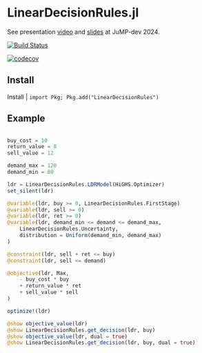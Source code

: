 # LinearDecisionRules.jl

See presentation [video](https://youtu.be/ERO6vyTOOoI) and [slides](https://jump.dev/assets/jump-dev-workshops/2024/bfpc_ldr.pdf) at JuMP-dev 2024.

[![Build Status](https://github.com/bfpc/LinearDecisionRules.jl/actions/workflows/ci.yml/badge.svg?branch=main)](https://github.com/bfpc/LinearDecisionRules.jl/actions?query=workflow%3ACI)

[![codecov](https://codecov.io/gh/bfpc/LinearDecisionRules.jl/branch/main/graph/badge.svg)](https://codecov.io/gh/bfpc/LinearDecisionRules.jl)

## Install

Install | `import Pkg; Pkg.add("LinearDecisionRules")`

## Example

```julia

buy_cost = 10
return_value = 8
sell_value = 12

demand_max = 120
demand_min = 80

ldr = LinearDecisionRules.LDRModel(HiGHS.Optimizer)
set_silent(ldr)

@variable(ldr, buy >= 0, LinearDecisionRules.FirstStage)
@variable(ldr, sell >= 0)
@variable(ldr, ret >= 0)
@variable(ldr, demand_min <= demand <= demand_max,
    LinearDecisionRules.Uncertainty,
    distribution = Uniform(demand_min, demand_max)
)

@constraint(ldr, sell + ret <= buy)
@constraint(ldr, sell <= demand)

@objective(ldr, Max,
    - buy_cost * buy
    + return_value * ret
    + sell_value * sell
)

optimize!(ldr)

@show objective_value(ldr)
@show LinearDecisionRules.get_decision(ldr, buy)
@show objective_value(ldr, dual = true)
@show LinearDecisionRules.get_decision(ldr, buy, dual = true)
```
